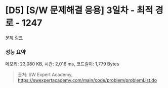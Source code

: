 # [D5] [S/W 문제해결 응용] 3일차 - 최적 경로 - 1247 

[문제 링크](https://swexpertacademy.com/main/code/problem/problemDetail.do?contestProbId=AV15OZ4qAPICFAYD) 

### 성능 요약

메모리: 23,080 KB, 시간: 2,016 ms, 코드길이: 1,779 Bytes



> 출처: SW Expert Academy, https://swexpertacademy.com/main/code/problem/problemList.do